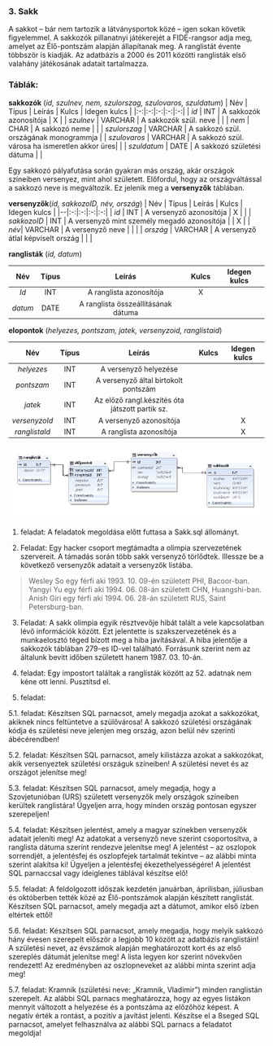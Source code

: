 ### 3. Sakk
A sakkot – bár nem tartozik a látványsportok közé – igen sokan követik figyelemmel.
A sakkozók pillanatnyi játékerejét a FIDE-rangsor adja meg, amelyet az Élő-pontszám alapján állapítanak meg. A ranglistát évente többször is kiadják. Az adatbázis a 2000 és 2011 közötti ranglisták első valahány játékosának adatait tartalmazza.

### Táblák:
**sakkozók** (*id, szulnev, nem, szulorszag, szulovaros, szuldatum*)
| Név | Típus | Leírás | Kulcs | Idegen kulcs |
|:-:|:-:|:-:|:-:|:-:|
| *id* | INT | A sakkozók azonosítója | X |
| *szulnev* | VARCHAR | A sakkozók szül. neve |  |
| *nem* | CHAR | A sakkozó neme |  |
| *szulorszag* | VARCHAR | A sakkozó szül. országának monogrammja |
| *szulovaros* | VARCHAR | A sakkozó szül. városa ha ismeretlen akkor üres|  |
| *szuldatum* | DATE | A sakkozó születési dátuma |  |

Egy sakkozó pályafutása során gyakran más ország, akár országok színeiben versenyez, mint
ahol született. Előfordul, hogy az országváltással a sakkozó neve is megváltozik. Ez jelenik
meg a **versenyzők** táblában.

**versenyzők**(*id, sakkozoID, név, ország*)
| Név | Típus | Leírás | Kulcs | Idegen kulcs |
|--|:-:|:-:|:-:|:-:|
| *id* | INT | A versenyző azonosítója | X |  |
| *sakkozoID* | INT | A versenyző mint személy megadó azonosítója |  | X |
| *név*| VARCHAR | A versenyző neve |  |  |
| *ország* | VARCHAR | A versenyző átlal képviselt ország |  |  |

__ranglisták__ (*id, datum*)

| Név | Típus | Leírás | Kulcs | Idegen kulcs |
|:-:|:-:|:-:|:-:|:-:|
| *Id* | INT | A ranglista azonosítója | X |  |
| *datum* | DATE | A ranglista összeállításának dátuma |  |  |

**elopontok** (_helyezes, pontszam, jatek, versenyzoid, ranglistaid_)

| Név | Típus | Leírás | Kulcs | Idegen kulcs |
|:-:|:-:|:-:|:-:|:-:|
| *helyezes* | INT | A versenyző helyezése |  |  |
| *pontszam* | INT | A versenyző által birtokolt pontszám |  |  |
| *jatek* | INT | Az előző rangl.készítés óta játszott partik sz. |  |  |
| *versenyzoId* | INT | A versenyző azonosítója |  | X |
| *ranglistaId* | INT | A ranglista azonosítója |  | X |


![](/képek/tábla.png)

1. feladat: 
A feladatok megoldása előtt futtasa a Sakk.sql állományt.


2. Feladat:
Egy hacker csoport megtámadta a olimpia szervezetének szervereit. A támadás során több sakk versenyző törlődtek. Illessze be a következő versenyzők adatait a versenyzők listába.
>Wesley So egy férfi aki 1993. 10. 09-én született PHI, Bacoor-ban.
>Yangyi Yu egy férfi aki 1994. 06. 08-án született CHN, Huangshi-ban.
>Anish Giri egy férfi aki 1994. 06. 28-án született RUS, Saint Petersburg-ban.

3. Feladat:
A sakk olimpia egyik résztvevője hibát talált a vele kapcsolatban lévő információk között. Ezt jelentette is szakszervezetének és a munkaelosztó téged bízott meg a hiba javításával. A hiba jelentője a sakkozók táblában 279-es ID-vel található. Forrásunk szerint nem az általunk bevitt időben született hanem 1987. 03. 10-án.

4. feladat:
Egy impostort találtak a ranglisták között az 52. adatnak nem kéne ott lenni. Pusztítsd el.

5. feladat:

5.1. feladat:
Készítsen SQL parnacsot, amely megadja azokat a sakkozókat, akiknek nincs feltüntetve a szülővárosa! A sakkozó születési országának kódja és születési neve jelenjen meg ország, azon belül név szerinti ábécérendben!

5.2. feladat:
Készítsen SQL parnacsot, amely kilistázza azokat a sakkozókat, akik versenyeztek születési országuk színeiben! A születési nevet és az országot jelenítse meg!

5.3. feladat:
Készítsen SQL parnacsot, amely megadja, hogy a Szovjetunióban (URS) született versenyzők mely országok színeiben kerültek ranglistára! Ügyeljen arra, hogy minden ország pontosan egyszer szerepeljen!

5.4. feladat:
Készítsen jelentést, amely a magyar színekben versenyzők adatait jeleníti meg! Az adatokat a versenyző neve szerint csoportosítva, a ranglista dátuma szerint rendezve jelenítse meg! A jelentést – az oszlopok sorrendjét, a jelentésfej és oszlopfejek tartalmát tekintve – az alábbi minta szerint alakítsa ki! Ügyeljen a jelentésfej ékezethelyességére! A jelentést SQL parnaccsal vagy ideiglenes táblával készítse elő!

5.5. feladat:
A feldolgozott időszak kezdetén januárban, áprilisban, júliusban és októberben tették közé az Élő-pontszámok alapján készített ranglistát. Készítsen SQL parnacsot, amely megadja azt a dátumot, amikor első ízben eltértek ettől!

5.6. feladat:
Készítsen SQL parnacsot, amely megadja, hogy melyik sakkozó hány évesen szerepelt először a legjobb 10 között az adatbázis ranglistáin! A születési nevet, az évszámok alapján meghatározott kort és az első szereplés dátumát jelenítse meg! A lista legyen kor szerint növekvően rendezett! Az eredményben az oszlopneveket az alábbi minta szerint adja meg! 

5.7. feladat:
Kramnik (születési neve: „Kramnik, Vladimir”) minden ranglistán szerepelt. Az alábbi SQL parnacs meghatározza, hogy az egyes listákon mennyit változott a helyezése és a pontszáma az előzőhöz képest. A negatív érték a rontást, a pozitív a javítást jelenti. Készítse el a 8seged SQL parnacsot, amelyet felhasználva az alábbi SQL parnacs a feladatot megoldja!